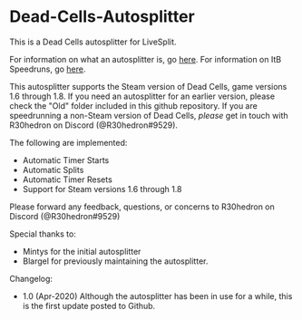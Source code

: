 # Dead-Cells-Autosplitter
This is a Dead Cells autosplitter for LiveSplit. 

For information on what an autosplitter is, go [here](https://github.com/LiveSplit/LiveSplit/blob/master/Documentation/Auto-Splitters.md). For information on ItB Speedruns, go [here](https://www.speedrun.com/deadcells).

This autosplitter supports the Steam version of Dead Cells, game versions 1.6 through 1.8. If you need an autosplitter for an earlier version, please check the "Old" folder included in this github repository. If you are speedrunning a non-Steam version of Dead Cells, _please_ get in touch with R30hedron on Discord (@R30hedron#9529).

The following are implemented:

* Automatic Timer Starts
* Automatic Splits
* Automatic Timer Resets
* Support for Steam versions 1.6 through 1.8

Please forward any feedback, questions, or concerns to R30hedron on Discord (@R30hedron#9529)

Special thanks to:
* Mintys for the initial autosplitter
* Blargel for previously maintaining the autosplitter.

Changelog: 
* 1.0 (Apr-2020) Although the autosplitter has been in use for a while, this is the first update posted to Github.
